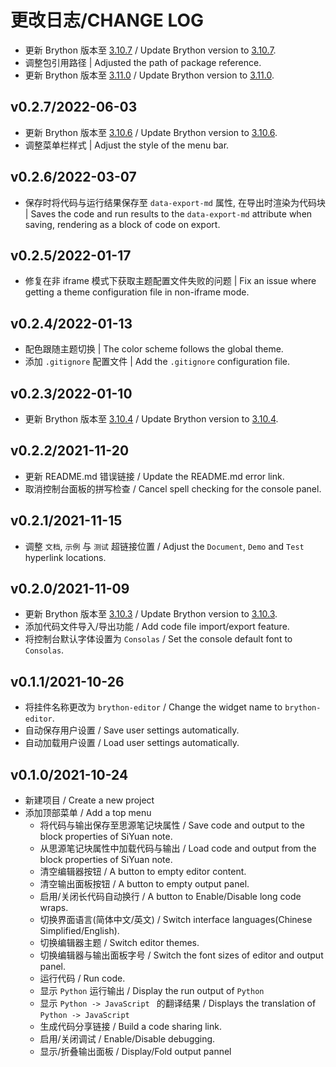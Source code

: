 # 更改日志/CHANGE LOG

- 更新 Brython 版本至 [3.10.7](https://github.com/brython-dev/brython/releases/tag/3.10.7) / Update Brython version to [3.10.7](https://github.com/brython-dev/brython/releases/tag/3.10.7).
- 调整包引用路径 | Adjusted the path of package reference.
- 更新 Brython 版本至 [3.11.0](https://github.com/brython-dev/brython/releases/tag/3.11.0) / Update Brython version to [3.11.0](https://github.com/brython-dev/brython/releases/tag/3.11.0).

## v0.2.7/2022-06-03

- 更新 Brython 版本至 [3.10.6](https://github.com/brython-dev/brython/releases/tag/3.10.6) / Update Brython version to [3.10.6](https://github.com/brython-dev/brython/releases/tag/3.10.6).
- 调整菜单栏样式 | Adjust the style of the menu bar.

## v0.2.6/2022-03-07

- 保存时将代码与运行结果保存至 `data-export-md` 属性, 在导出时渲染为代码块 | Saves the code and run results to the `data-export-md` attribute when saving, rendering as a block of code on export.

## v0.2.5/2022-01-17

- 修复在非 iframe 模式下获取主题配置文件失败的问题 | Fix an issue where getting a theme configuration file in non-iframe mode.

## v0.2.4/2022-01-13

- 配色跟随主题切换 | The color scheme follows the global theme.
- 添加 `.gitignore` 配置文件 | Add the `.gitignore` configuration file.

## v0.2.3/2022-01-10

- 更新 Brython 版本至 [3.10.4](https://github.com/brython-dev/brython/releases/tag/3.10.4) / Update Brython version to [3.10.4](https://github.com/brython-dev/brython/releases/tag/3.10.4).

## v0.2.2/2021-11-20

- 更新 README.md 错误链接 / Update the README.md error link.
- 取消控制台面板的拼写检查 / Cancel spell checking for the console panel.

## v0.2.1/2021-11-15

- 调整 `文档`, `示例` 与 `测试` 超链接位置 / Adjust the `Document`, `Demo` and `Test` hyperlink locations.

## v0.2.0/2021-11-09

- 更新 Brython 版本至 [3.10.3](https://github.com/brython-dev/brython/releases/tag/3.10.3) / Update Brython version to [3.10.3](https://github.com/brython-dev/brython/releases/tag/3.10.3).
- 添加代码文件导入/导出功能 / Add code file import/export feature.
- 将控制台默认字体设置为 `Consolas` / Set the console default font to `Consolas`.

## v0.1.1/2021-10-26

- 将挂件名称更改为 `brython-editor` / Change the widget name to `brython-editor`.
- 自动保存用户设置 / Save user settings automatically.
- 自动加载用户设置 / Load user settings automatically.

## v0.1.0/2021-10-24

- 新建项目 / Create a new project
- 添加顶部菜单 / Add a top menu
  - 将代码与输出保存至思源笔记块属性 / Save code and output to the block properties of SiYuan note.
  - 从思源笔记块属性中加载代码与输出 / Load code and output from the block properties of SiYuan note.
  - 清空编辑器按钮 / A button to empty editor content.
  - 清空输出面板按钮 / A button to empty output panel.
  - 启用/关闭长代码自动换行 / A button to Enable/Disable long code wraps.
  - 切换界面语言(简体中文/英文) / Switch interface languages(Chinese Simplified/English).
  - 切换编辑器主题 / Switch editor themes.
  - 切换编辑器与输出面板字号 / Switch the font sizes of editor and output panel.
  - 运行代码 / Run code.
  - 显示 `Python` 运行输出 / Display the run output of `Python`
  - 显示 `Python -> JavaScript ` 的翻译结果 / Displays the translation of `Python -> JavaScript`
  - 生成代码分享链接 / Build a code sharing link.
  - 启用/关闭调试 / Enable/Disable debugging.
  - 显示/折叠输出面板 / Display/Fold output pannel
